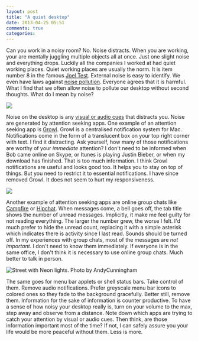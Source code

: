 ```yaml
---
layout: post
title: "A quiet desktop"
date: 2013-04-25 05:51
comments: true
categories:
---
```


Can you work in a noisy room? No. Noise distracts. When you are working, your are mentally juggling multiple objects all at once. Just one slight noise and everything drops. Luckily all the companies I worked at had quiet working places. Quiet working places are usually the norm. It is item number 8 in the famous [Joel Test](http://www.joelonsoftware.com/articles/fog0000000043.html). External noise is easy to identify. We even have laws against [noise pollution](http://en.wikipedia.org/wiki/Noise_pollution). Everyone agrees that it is harmful. What I find that we often allow noise to pollute our desktop without second thoughts. What do I mean by noise?

<!-- more -->

![](https://s3.amazonaws.com/static.liangzan.net/blog/growl-notifications.png)

Noise on the desktop is any [visual or audio cues](http://en.wikipedia.org/wiki/Sensory_cue) that distracts you. Noise are generated by attention seeking apps. One example of an attention seeking app is [Growl](http://growl.info/). Growl is a centralised notification system for Mac. Notifications come in the form of a translucent box on your top right corner with text. I find it distracting. Ask yourself, how many of those notifications are worthy of your _immediate_ attention? I don't need to be informed when Bob came online on Skype, or Itunes is playing Justin Bieber, or when my download has finished. That is too much information. I think Growl notifications are useful and looks good too. It helps you to stay on top of things. But you need to restrict it to essential notifications. I have since removed Growl. It does not seem to hurt my responsiveness.

![](https://s3.amazonaws.com/static.liangzan.net/blog/campfire-tab.png)

Another example of attention seeking apps are online group chats like [Campfire](http://campfirenow.com/) or [Hipchat](https://www.hipchat.com/). When messages come, a bell goes off, the tab title shows the number of unread messages. Implicitly, it make me feel guilty for not reading everything. The larger the number grew, the worse I felt. I'd much prefer to hide the unread count, replacing it with a simple asterisk which indicates there is activity since I last read. Sounds should be turned off. In my experiences with group chats, most of the messages are _not important_. I don't need to know them immediately. If everyone is in the same office, I don't think it is necessary to use online group chats. Much better to talk in person.

![Street with Neon lights. Photo by AndyCunningham](http://farm1.staticflickr.com/142/388879822_f9bc08517a_o.jpg)

The same goes for menu bar applets or shell status bars. Take control of them. Remove audio notifications. Prefer greyscale menu bar icons to colored ones so they fade to the background gracefully. Better still, remove them. Information for the sake of information is counter productive. To have a sense of how noisy your desktop really is, turn on your volume to the max, step away and observe from a distance. Note down which apps are trying to catch your attention by visual or audio cues. Then think, are those information important most of the time? If not, I can safely assure you your life would be more peaceful without them. Less is more.
